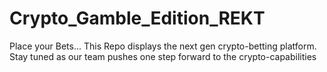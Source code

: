 # Crypto_Gamble_Edition_REKT
Place your Bets... This Repo displays the next gen crypto-betting platform. Stay tuned as our team pushes one step forward to the crypto-capabilities
